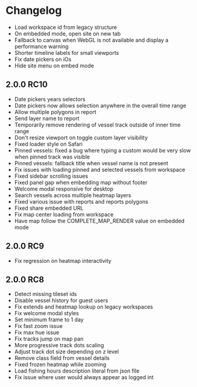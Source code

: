 # Changelog

- Load workspace id from legacy structure
- On embedded mode, open site on new tab
- Fallback to canvas when WebGL is not available and display a performance warning
- Shorter timeline labels for small viewports 
- Fix date pickers on iOs
- Hide site menu on embed mode

## 2.0.0 RC10
- Date pickers years selectors
- Date pickers now allows selection anywhere in the overall time range
- Allow multiple polygons in report
- Send layer name to report
- Temporarily remove rendering of vessel track outside of inner time range
- Don't resize viewport on toggle custom layer visibility
- Fixed loader style on Safari
- Pinned vessels: fixed a bug where typing a custom would be very slow when pinned track was visible
- Pinned vessels: fallback title when vessel name is not present
- Fix issues with loading pinned and selected vessels from workspace
- Fixed sidebar scrolling issues
- Fixed panel gap when embedding map without footer
- Welcome modal responsive for desktop
- Search vessels across multiple heatmap layers
- Fixed various issue with reports and reports polygons
- Fixed share embedded URL
- Fix map center loading from workspace
- Have map follow the COMPLETE_MAP_RENDER value on embedded mode

## 2.0.0 RC9
- Fix regression on heatmap interactivity

## 2.0.0 RC8
- Detect missing tileset ids
- Disable vessel history for guest users
- Fix extends and heatmap lookup on legacy workspaces
- Fix welcome modal styles
- Set minimum frame to 1 day
- Fix fast zoom issue
- Fix max hue issue
- Fix tracks jump on map pan
- More progressive track dots scaling
- Adjust track dot size depending on z level
- Remove class field from vessel details
- Fixed frozen heatmap while zooming
- Load fishing hours description literal from json file
- Fix issue where user would always appear as logged int
